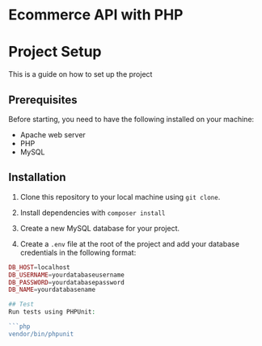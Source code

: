 # Ecommerce API with PHP

# Project Setup

This is a guide on how to set up the project

## Prerequisites

Before starting, you need to have the following installed on your machine:

- Apache web server
- PHP
- MySQL

## Installation

1. Clone this repository to your local machine using `git clone`.

3. Install dependencies with `composer install`

4. Create a new MySQL database for your project.

5. Create a `.env` file at the root of the project and add your database credentials in the following format:

```php
DB_HOST=localhost
DB_USERNAME=yourdatabaseusername
DB_PASSWORD=yourdatabasepassword
DB_NAME=yourdatabasename

## Test 
Run tests using PHPUnit:

```php
vendor/bin/phpunit



